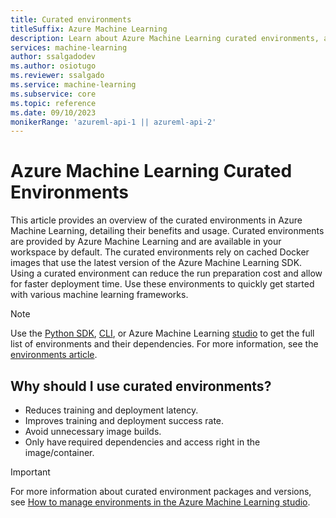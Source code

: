```yaml
---
title: Curated environments
titleSuffix: Azure Machine Learning
description: Learn about Azure Machine Learning curated environments, a set of pre-configured environments that help reduce experiment and deployment preparation times.
services: machine-learning
author: ssalgadodev
ms.author: osiotugo
ms.reviewer: ssalgado
ms.service: machine-learning
ms.subservice: core
ms.topic: reference
ms.date: 09/10/2023
monikerRange: 'azureml-api-1 || azureml-api-2'
---
```


# Azure Machine Learning Curated Environments

This article provides an overview of the curated environments in Azure Machine Learning, detailing their benefits and usage. Curated environments are provided by Azure Machine Learning and are available in your workspace by default. The curated environments rely on cached Docker images that use the latest version of the Azure Machine Learning SDK. Using a curated environment can reduce the run preparation cost and allow for faster deployment time. Use these environments to quickly get started with various machine learning frameworks.

> [!NOTE]
> Use the [Python SDK](how-to-use-environments.md), [CLI](/cli/azure/ml/environment#az-ml-environment-list), or Azure Machine Learning [studio](how-to-manage-environments-in-studio.md) to get the full list of environments and their dependencies. For more information, see the [environments article](how-to-use-environments.md#use-a-curated-environment).


## Why should I use curated environments?

* Reduces training and deployment latency.
* Improves training and deployment success rate.
* Avoid unnecessary image builds.
* Only have required dependencies and access right in the image/container.

>[!IMPORTANT]
> For more information about curated environment packages and versions, see [How to manage environments in the Azure Machine Learning studio](./how-to-manage-environments-in-studio.md).

